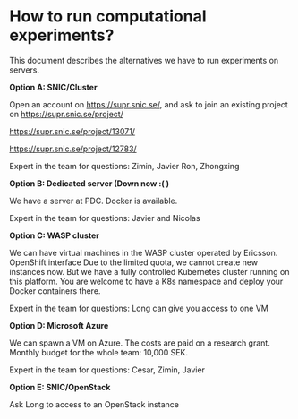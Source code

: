 # How to run computational experiments?

This document describes the alternatives we have to run experiments on servers.

**Option A: SNIC/Cluster**

Open an account on https://supr.snic.se/, and ask to join an existing project on https://supr.snic.se/project/

https://supr.snic.se/project/13071/

https://supr.snic.se/project/12783/ 

Expert in the team for questions: Zimin, Javier Ron, Zhongxing

**Option B: Dedicated server (Down now :( )**

We have a server at PDC. Docker is available.

Expert in the team for questions: Javier and Nicolas

**Option C: WASP cluster**

We can have virtual machines in the WASP cluster operated by Ericsson. 
OpenShift interface
Due to the limited quota, we cannot create new instances now. But we have a fully controlled Kubernetes cluster running on this platform. You are welcome to have a K8s namespace and deploy your Docker containers there.

Expert in the team for questions: Long can give you access to one VM

**Option D: Microsoft Azure**

We can spawn a VM on Azure. The costs are paid on a research grant. Monthly budget for the whole team: 10,000 SEK.

Expert in the team for questions: Cesar, Zimin, Javier

**Option E: SNIC/OpenStack**

Ask Long to access to an OpenStack instance
